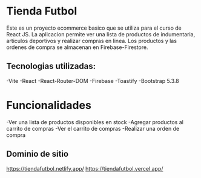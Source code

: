 # Tienda Futbol
Este es un proyecto ecommerce basico que se utiliza para el curso de React JS. La aplicacion permite ver una lista de productos de indumentaria, articulos deportivos y realizar compras en linea. Los productos y las ordenes de compra se almacenan en Firebase-Firestore.

## Tecnologias utilizadas:
-Vite
-React
-React-Router-DOM
-Firebase
-Toastify
-Bootstrap 5.3.8


# Funcionalidades
-Ver una lista de productos disponibles en stock
-Agregar productos al carrito de compras
-Ver el carrito de compras
-Realizar una orden de compra


 ## Dominio de sitio

https://tiendafutbol.netlify.app/
https://tiendafutbol.vercel.app/